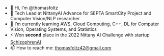 - 👋 Hi, I’m @thomasfoltz
- 🔭 Tech Lead at NittanyAI Advance for SEPTA SmartCity Project and Computer Vision/NLP researcher
- 🌱 I’m currently learning AWS, Cloud Computing, C++, DL for Computer Vision, Operating Systems, and Statistics
- ⚡ Won **second** place in the 2022 Nittany AI Challenge with startup [SchizophrenAI](https://github.com/SchizophrenAI)
- 📫 How to reach me: thomasfoltz42@gmail.com

<!---
thomasfoltz/thomasfoltz is a ✨ special ✨ repository because its `README.md` (this file) appears on your GitHub profile.
You can click the Preview link to take a look at your changes.
--->
